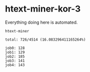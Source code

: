 # htext-miner-kor-3

Everything doing here is automated.

```
htext-miner

total: 726/4514 (16.083296411165264%)

job0: 128
job1: 129
job2: 185
job3: 141
job4: 143
```
